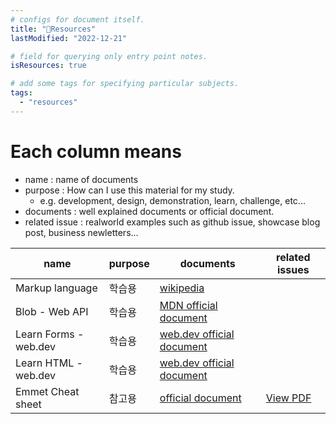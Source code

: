 ```yaml
---
# configs for document itself.
title: "🚚Resources"
lastModified: "2022-12-21"

# field for querying only entry point notes.
isResources: true

# add some tags for specifying particular subjects.
tags:
  - "resources"
---
```

# Each column means
- name : name of documents
- purpose : How can I use this material for my study.
	- e.g. development, design, demonstration, learn, challenge, etc...
- documents : well explained documents or official document.
- related issue : realworld examples such as github issue, showcase blog post, business newletters...

| name                  | purpose | documents                                                                   | related issues                    |
| --------------------- | ------- | --------------------------------------------------------------------------- | --------------------------------- |
| Markup language       | 학습용  | [wikipedia](https://en.wikipedia.org/wiki/Markup_language)                                                                            |                                   |
| Blob - Web API        | 학습용  | [MDN official document](https://developer.mozilla.org/ko/docs/Web/API/Blob) |                                   |
| Learn Forms - web.dev | 학습용  | [web.dev official document](https://web.dev/learn/forms/)                   |                                   |
| Learn HTML - web.dev  | 학습용  | [web.dev official document](https://web.dev/learn/html/)                    |                                   |
| Emmet Cheat sheet     | 참고용  | [official document](https://docs.emmet.io/cheat-sheet/)                     | [View PDF](http://bit.ly/2mLmFAn) |
